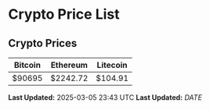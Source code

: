 # Crypto Price List

## Crypto Prices
| Bitcoin | Ethereum | Litecoin |
| ------- | -------- | -------- |
| $90695 | $2242.72 | $104.91 |
**Last Updated:** 2025-03-05 23:43 UTC
**Last Updated:** $DATE$
